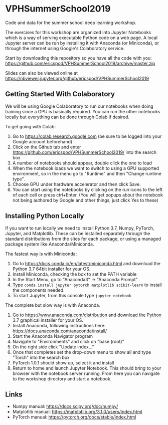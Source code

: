 # VPHSummerSchool2019
Code and data for the summer school deep learning workshop.

The exercises for this workshop are organized into Jupyter Notebooks which is a way of serving executable Python code on
a web page. A local Jupyter server can be run by installing it with Anaconda (or Miniconda), or through the internet using
Google's Colaboratory service. 

Start by downloading this repository so you have all the code with you: https://github.com/ericspod/VPHSummerSchool2019/archive/master.zip

Slides can also be viewed online at https://nbviewer.jupyter.org/github/ericspod/VPHSummerSchool2019

## Getting Started With Colaboratory

We will be using Google Colaboratory to run our notebooks when doing training since a GPU is basically required. You can
run the other notebooks locally but everything can be done through Colab if desired.

To get going with Colab:
1. Go to https://colab.research.google.com (be sure to be logged into your Google account beforehand)
2. Click on the Github tab and enter https://github.com/ericspod/VPHSummerSchool2019/ into the search box
3. A number of notebooks should appear, double click the one to load
4. When the notebook loads we want to switch to using a GPU supported environment, so in the menu go to "Runtime" and
then "Change runtime type". 
5. Choose GPU under hardware accelerator and then click Save.
6. You can start using the notebooks by clicking on the run icons to the left of each cell or press ctrl+Enter. (You will
get popups about the notebook not being authored by Google and other things, just click Yes to these)

## Installing Python Locally

If you want to run locally we need to install Python 3.7, Numpy, PyTorch, Jupyter, and Matplotlib. 
These can be installed separately through the standard distributions from the sites for each package,
or using a managed package system like Anaconda/Miniconda.

The fastest way is with Miniconda:

1. Go to https://docs.conda.io/en/latest/miniconda.html and download the Python 3.7 64bit installer for your OS.
2. Install Miniconda, checking the box to set the PATH variable
3. In the Start Menu, go to "Anaconda3" -> "Anaconda Prompt"
4. Type `conda install jupyter pytorch matplotlib scikit-learn` to install the components needed.
5. To start Jupyter, from this console type `jupyter notebook`

The complete but slow way is with Anaconda. 

1. Go to https://www.anaconda.com/distribution and download the Python 3.7 graphical installer for your OS.
2. Install Anaconda, following instructions here: https://docs.anaconda.com/anaconda/install/
3. Start the Anaconda Navigator program
4. Navigate to "Environments" and click on "base (root)"
5. On the right side click "Update index..."
6. Once that completes set the drop-down menu to show all and type "Torch" into the search box
7. PyTorch 1.0.1 should show up, select it and install
8. Return to home and launch Jupyter Notebook. This should bring to your browser with the notebook server running. 
From here you can navigate to the workshop directory and start a notebook.

## Links

* Numpy manual: https://docs.scipy.org/doc/numpy/
* Matplotlib manual: https://matplotlib.org/3.1.0/users/index.html
* PyTorch manual: https://pytorch.org/docs/stable/index.html